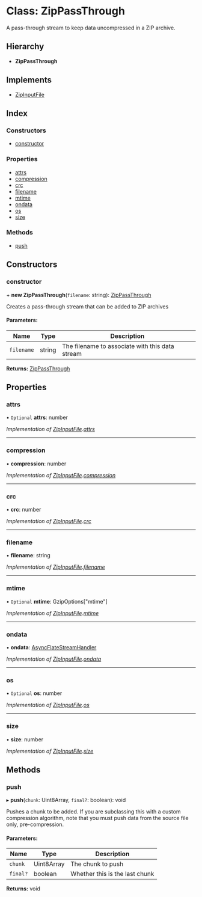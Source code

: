 # Class: ZipPassThrough

A pass-through stream to keep data uncompressed in a ZIP archive.

## Hierarchy

* **ZipPassThrough**

## Implements

* [ZipInputFile](../interfaces/zipinputfile.md)

## Index

### Constructors

* [constructor](zippassthrough.md#constructor)

### Properties

* [attrs](zippassthrough.md#attrs)
* [compression](zippassthrough.md#compression)
* [crc](zippassthrough.md#crc)
* [filename](zippassthrough.md#filename)
* [mtime](zippassthrough.md#mtime)
* [ondata](zippassthrough.md#ondata)
* [os](zippassthrough.md#os)
* [size](zippassthrough.md#size)

### Methods

* [push](zippassthrough.md#push)

## Constructors

### constructor

\+ **new ZipPassThrough**(`filename`: string): [ZipPassThrough](zippassthrough.md)

Creates a pass-through stream that can be added to ZIP archives

#### Parameters:

Name | Type | Description |
------ | ------ | ------ |
`filename` | string | The filename to associate with this data stream  |

**Returns:** [ZipPassThrough](zippassthrough.md)

## Properties

### attrs

• `Optional` **attrs**: number

*Implementation of [ZipInputFile](../interfaces/zipinputfile.md).[attrs](../interfaces/zipinputfile.md#attrs)*

___

### compression

•  **compression**: number

*Implementation of [ZipInputFile](../interfaces/zipinputfile.md).[compression](../interfaces/zipinputfile.md#compression)*

___

### crc

•  **crc**: number

*Implementation of [ZipInputFile](../interfaces/zipinputfile.md).[crc](../interfaces/zipinputfile.md#crc)*

___

### filename

•  **filename**: string

*Implementation of [ZipInputFile](../interfaces/zipinputfile.md).[filename](../interfaces/zipinputfile.md#filename)*

___

### mtime

• `Optional` **mtime**: GzipOptions[\"mtime\"]

*Implementation of [ZipInputFile](../interfaces/zipinputfile.md).[mtime](../interfaces/zipinputfile.md#mtime)*

___

### ondata

•  **ondata**: [AsyncFlateStreamHandler](../README.md#asyncflatestreamhandler)

*Implementation of [ZipInputFile](../interfaces/zipinputfile.md).[ondata](../interfaces/zipinputfile.md#ondata)*

___

### os

• `Optional` **os**: number

*Implementation of [ZipInputFile](../interfaces/zipinputfile.md).[os](../interfaces/zipinputfile.md#os)*

___

### size

•  **size**: number

*Implementation of [ZipInputFile](../interfaces/zipinputfile.md).[size](../interfaces/zipinputfile.md#size)*

## Methods

### push

▸ **push**(`chunk`: Uint8Array, `final?`: boolean): void

Pushes a chunk to be added. If you are subclassing this with a custom
compression algorithm, note that you must push data from the source
file only, pre-compression.

#### Parameters:

Name | Type | Description |
------ | ------ | ------ |
`chunk` | Uint8Array | The chunk to push |
`final?` | boolean | Whether this is the last chunk  |

**Returns:** void
